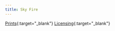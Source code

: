 ```yaml
---
title: Sky Fire
---
```

[Prints](https://pixels.com/featured/sky-fire-brady-lane.html){:target="_blank"}
[Licensing](https://licensing.pixels.com/featured/sky-fire-brady-lane.html){:target="_blank"}